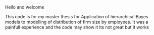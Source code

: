 Hello and welcome

This code is for my master thesis for Application of hierarchical Bayes models to modelling of distribution of firm size by employees.
It was a painfull experience and the code may show it
Its not great but it works
